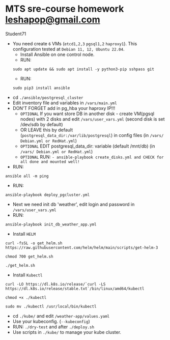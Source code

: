 # MTS sre-course homework leshapop@gmail.com
Student71

- You need create `6` VMs (`etcd1,2,3` `pgsql1,2` `haproxy1`). This configuration tested at `Debian 11, 12, Ubuntu 22.04`.
   - Install Ansible on one control node.
   - RUN:
  ```
  sudo apt update && sudo apt install -y python3-pip sshpass git
  ```
   - RUN:
  ```
  sudo pip3 install ansible
  ```
- cd `./ansible/postgresql_cluster`
- Edit inventory file and variables in `/vars/main.yml`
- DON'T FORGET add in pg_hba your haproxy IP!!!
  - `OPTIONAL` If you want store DB in another disk - create VM(pgsql nodes) with 2 disks and edit `/vars/user_vars.yml` (second disk is set /dev/sdb by default) 
  - OR LEAVE this by default (`postgresql_data_dir:/var/lib/postgresql`) in config files (in `/vars/ Debian.yml or RedHat.yml`)
  - `OPTIONAL` EDIT postgresql_data_dir: variable (default /mnt/db) (in `/vars/ Debian.yml or RedHat.yml`)
  - `OPTIONAL` RUN: `- ansible-playbook create_disks.yml and CHECK for all done and mounted well!`
- RUN:
```
ansible all -m ping
```
- RUN:
```
ansible-playbook deploy_pgcluster.yml
```
- Next we need init db 'weather', edit login and password in `/vars/user_vars.yml`
- RUN:
```
ansible-playbook init_db_weather_app.yml
```
- Install `HELM`
```
curl -fsSL -o get_helm.sh https://raw.githubusercontent.com/helm/helm/main/scripts/get-helm-3
```
```
chmod 700 get_helm.sh
```
```
./get_helm.sh
```
- Install `Kubectl`
```
curl -LO https://dl.k8s.io/release/`curl -LS https://dl.k8s.io/release/stable.txt`/bin/linux/amd64/kubectl
```
```
chmod +x ./kubectl
```
```
sudo mv ./kubectl /usr/local/bin/kubectl
```
- cd `./kube/` and edit `/weather-app/values.yaml`
- Use your kubeconfig. (`--kubeconfig`)
- RUN: `./dry-test` and after `./deploy.sh`
- Use scripts in `./kube/` to manage your kube cluster.
